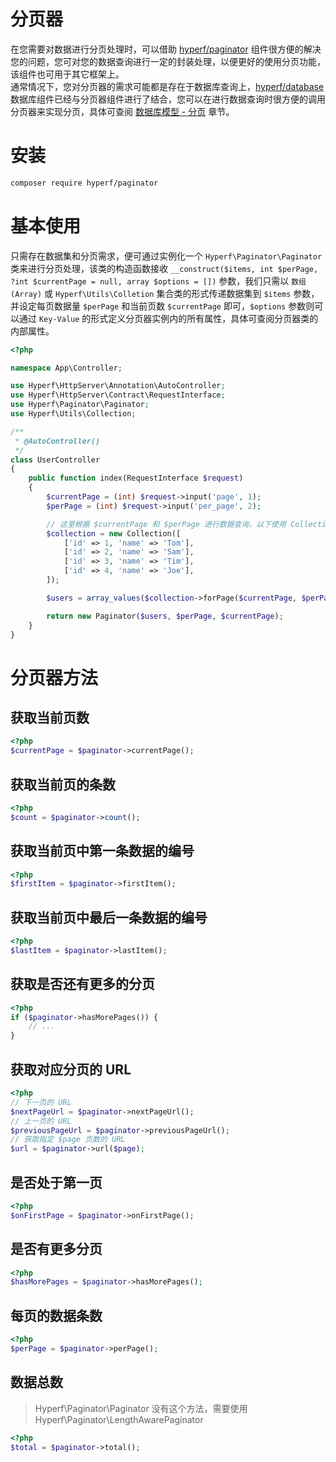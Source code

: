 # 分页器

在您需要对数据进行分页处理时，可以借助 [hyperf/paginator](https://github.com/hyperf/paginator) 组件很方便的解决您的问题，您可对您的数据查询进行一定的封装处理，以便更好的使用分页功能，该组件也可用于其它框架上。   
通常情况下，您对分页器的需求可能都是存在于数据库查询上，[hyperf/database](https://github.com/hyperf/database) 数据库组件已经与分页器组件进行了结合，您可以在进行数据查询时很方便的调用分页器来实现分页，具体可查阅 [数据库模型 - 分页](zh-cn/db/paginator.md) 章节。

# 安装

```bash
composer require hyperf/paginator
```

# 基本使用

只需存在数据集和分页需求，便可通过实例化一个 `Hyperf\Paginator\Paginator` 类来进行分页处理，该类的构造函数接收 `__construct($items, int $perPage, ?int $currentPage = null, array $options = [])` 参数，我们只需以 `数组(Array)` 或 `Hyperf\Utils\Colletion` 集合类的形式传递数据集到 `$items` 参数，并设定每页数据量 `$perPage` 和当前页数 `$currentPage` 即可，`$options` 参数则可以通过 `Key-Value` 的形式定义分页器实例内的所有属性，具体可查阅分页器类的内部属性。

```php
<?php

namespace App\Controller;

use Hyperf\HttpServer\Annotation\AutoController;
use Hyperf\HttpServer\Contract\RequestInterface;
use Hyperf\Paginator\Paginator;
use Hyperf\Utils\Collection;

/**
 * @AutoController()
 */
class UserController
{
    public function index(RequestInterface $request)
    {
        $currentPage = (int) $request->input('page', 1);
        $perPage = (int) $request->input('per_page', 2);

        // 这里根据 $currentPage 和 $perPage 进行数据查询，以下使用 Collection 代替
        $collection = new Collection([
            ['id' => 1, 'name' => 'Tom'],
            ['id' => 2, 'name' => 'Sam'],
            ['id' => 3, 'name' => 'Tim'],
            ['id' => 4, 'name' => 'Joe'],
        ]);

        $users = array_values($collection->forPage($currentPage, $perPage)->toArray());

        return new Paginator($users, $perPage, $currentPage);
    }
}
```

# 分页器方法

## 获取当前页数

```php
<?php
$currentPage = $paginator->currentPage();
```

## 获取当前页的条数

```php
<?php
$count = $paginator->count();
```

## 获取当前页中第一条数据的编号

```php
<?php
$firstItem = $paginator->firstItem();
```

## 获取当前页中最后一条数据的编号

```php
<?php
$lastItem = $paginator->lastItem();
```

## 获取是否还有更多的分页

```php
<?php
if ($paginator->hasMorePages()) {
    // ...
}
```

## 获取对应分页的 URL

```php
<?php
// 下一页的 URL
$nextPageUrl = $paginator->nextPageUrl();
// 上一页的 URL
$previousPageUrl = $paginator->previousPageUrl();
// 获取指定 $page 页数的 URL
$url = $paginator->url($page);
```

## 是否处于第一页

```php
<?php
$onFirstPage = $paginator->onFirstPage();
```

## 是否有更多分页

```php
<?php
$hasMorePages = $paginator->hasMorePages();
```

## 每页的数据条数

```php
<?php
$perPage = $paginator->perPage();
```

## 数据总数

> Hyperf\Paginator\Paginator 没有这个方法，需要使用 Hyperf\Paginator\LengthAwarePaginator

```php
<?php
$total = $paginator->total();
```
